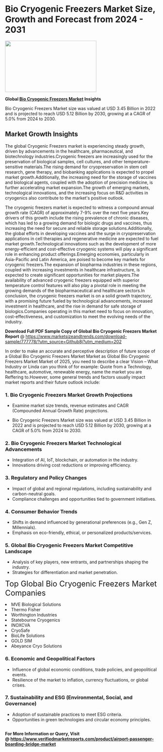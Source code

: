 <H1>Bio Cryogenic Freezers Market Size, Growth and Forecast from 2024 - 2031</H1><img class="aligncenter size-medium wp-image-584254" src="https://thirdeyenews.in/wp-content/uploads/2024/09/Global-Market-Research-300x168.jpeg" alt="" width="300" height="168" /><p><strong>Global&nbsp;<a href="https://www.marketsizeandtrends.com/download-sample/777778/?utm_source=Github8j?utm_medium=202">Bio Cryogenic Freezers Market</a> Insights</strong></p><p>Bio Cryogenic Freezers Market size was valued at USD 3.45 Billion in 2022 and is projected to reach USD 5.12 Billion by 2030, growing at a CAGR of 5.0% from 2024 to 2030.</p><p><h2>Market Growth Insights</h2> <p>The global Cryogenic Freezers market is experiencing steady growth, driven by advancements in the healthcare, pharmaceutical, and biotechnology industries.Cryogenic freezers are increasingly used for the preservation of biological samples, cell cultures, and other temperature-sensitive materials.The rising demand for cryopreservation in stem cell research, gene therapy, and biobanking applications is expected to propel market growth.Additionally, the increasing need for the storage of vaccines and biological agents, coupled with the adoption of precision medicine, is further accelerating market expansion.The growth of emerging markets, technological innovations, and the increasing focus on R&D activities in cryogenics also contribute to the market's positive outlook.</p> <p>The cryogenic freezers market is expected to witness a compound annual growth rate (CAGR) of approximately 7-9% over the next five years.Key drivers of this growth include the rising prevalence of chronic diseases, which has led to a growing demand for biologic drugs and vaccines, thus increasing the need for secure and reliable storage solutions.Additionally, the global efforts in developing vaccines and the surge in cryopreservation applications in cell therapies and regenerative medicine are expected to fuel market growth.Technological innovations such as the development of more energy-efficient and cost-effective cryogenic systems will play a significant role in enhancing product offerings.Emerging economies, particularly in Asia-Pacific and Latin America, are poised to become key markets for cryogenic freezers.The expansion of biopharma industries in these regions, coupled with increasing investments in healthcare infrastructure, is expected to create significant opportunities for market players.The availability of advanced cryogenic freezers equipped with superior temperature control features will also play a pivotal role in meeting the growing demands of the biopharmaceutical and healthcare sectors.In conclusion, the cryogenic freezers market is on a solid growth trajectory, with a promising future fueled by technological advancements, increased investment in healthcare, and the rise in demand for safe storage of biologics.Companies operating in this market need to focus on innovation, cost-effectiveness, and customization to meet the evolving needs of the industry.</p><p><span class=""><strong>Download Full PDF Sample Copy of Global Bio Cryogenic Freezers Market Report</strong> @ <a href="https://www.marketsizeandtrends.com/download-sample/777778/?utm_source=Github8j?utm_medium=202" target="_blank">https://www.marketsizeandtrends.com/download-sample/777778/?utm_source=Github8j?utm_medium=202</a></span></p><p>In order to make an accurate and perceptive description of future scope of a Global&nbsp;Bio Cryogenic Freezers Market Market as Global&nbsp;Bio Cryogenic Freezers Market Market of 2025, you need to describe a clear Vision &ndash; What Industry or Linda can you think of for example: Quote from a Technology, healthcare, automotive, renewable energy, name the market you are Reffering to.However, some general trends and factors usually impact market reports and their future outlook include:</p><h3>1.&nbsp;<strong>Bio Cryogenic Freezers Market Growth Projections</strong></h3><ul><li>Examine market size trends, revenue estimates and CAGR (Compounded Annual Growth Rate) projections.</li><li><p>Bio Cryogenic Freezers Market size was valued at USD 3.45 Billion in 2022 and is projected to reach USD 5.12 Billion by 2030, growing at a CAGR of 5.0% from 2024 to 2030.</p></li></ul><h3>2.&nbsp;<strong>Bio Cryogenic Freezers Market Technological Advancements</strong></h3><ul><li>Integration of AI, IoT, blockchain, or automation in the industry.</li><li>Innovations driving cost reductions or improving efficiency.</li></ul><h3>3.&nbsp;<strong>Regulatory and Policy Changes</strong></h3><ul><li>Impact of global and regional regulations, including sustainability and carbon-neutral goals.</li><li>Compliance challenges and opportunities tied to government initiatives.</li></ul><h3>4.&nbsp;<strong>Consumer Behavior Trends</strong></h3><ul><li>Shifts in demand influenced by generational preferences (e.g., Gen Z, Millennials).</li><li>Emphasis on eco-friendly, ethical, or personalized products/services.</li></ul><h3>5.&nbsp;<strong>Global Bio Cryogenic Freezers Market Competitive Landscape</strong></h3><ul><li>Analysis of key players, new entrants, and partnerships shaping the industry.</li><li>Strategies for differentiation and market penetration.</li></ul><p data-pm-slice="1 1 []"><span style="color: inherit; font-family: inherit; font-size: 25px;">Top Global Bio Cryogenic Freezers Market Companies</span></p><div class="" data-test-id=""><p><li>MVE Biological Solutions</li><li> Thermo Fisher</li><li> Worthington Industries</li><li> Statebourne Cryogenics</li><li> INOXCVA</li><li> CryoSafe</li><li> BioLife Solutions</li><li> GOLD SIM</li><li> Abeyance Cryo Solutions</li></p></div><h3>6.&nbsp;<strong>Economic and Geopolitical Factors</strong></h3><ul><li>Influence of global economic conditions, trade policies, and geopolitical events.</li><li>Resilience of the market to inflation, currency fluctuations, or global crises.</li></ul><h3>7.&nbsp;<strong>Sustainability and ESG (Environmental, Social, and Governance)</strong></h3><ul><li>Adoption of sustainable practices to meet ESG criteria.</li><li>Opportunities in green technologies and circular economy principles.</li></ul><h2><strong style="font-size: 14px;">For More Information or Query, Visit @&nbsp;</strong><a style="background-color: #ffffff; font-size: 14px;" href="https://www.marketsizeandtrends.com/report/bio-cryogenic-freezers-market/" target="_blank">https://www.verifiedmarketreports.com/product/airport-passenger-boarding-bridge-market</a></h2>